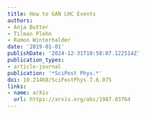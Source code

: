 ```yaml
---
title: How to GAN LHC Events
authors:
- Anja Butter
- Tilman Plehn
- Ramon Winterhalder
date: '2019-01-01'
publishDate: '2024-12-31T10:58:07.122514Z'
publication_types:
- article-journal
publication: '*SciPost Phys.*'
doi: 10.21468/SciPostPhys.7.6.075
links:
- name: arXiv
  url: https://arxiv.org/abs/1907.03764
---
```

